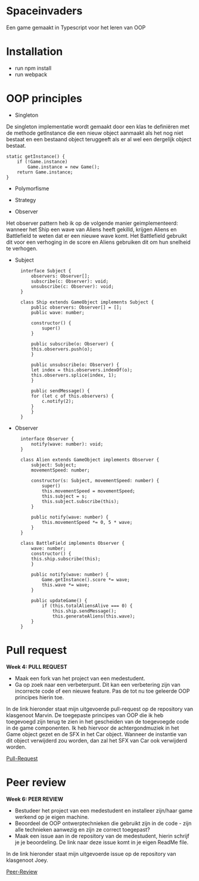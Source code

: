# Spaceinvaders

Een game gemaakt in Typescript voor het leren van OOP

# Installation
- run npm install 
- run webpack

# OOP principles

* Singleton 

De singleton implementatie wordt gemaakt door een klas te definiëren met de methode getInstance die een nieuw object aanmaakt als het nog niet bestaat en een bestaand object teruggeeft als er al wel een dergelijk object bestaat.

    
    static getInstance() {
        if (!Game.instance)
            Game.instance = new Game();
        return Game.instance;
    }


* Polymorfisme

* Strategy

* Observer 

Het observer pattern heb ik op de volgende manier geimplementeerd: wanneer het Ship een wave van Aliens heeft gekilld, krijgen Aliens en Battlefield te weten dat er een nieuwe wave komt. Het Battlefield gebruikt dit voor een verhoging in de score en Aliens gebruiken dit om hun snelheid te verhogen.

* Subject

        interface Subject {
            observers: Observer[];
            subscribe(c: Observer): void;
            unsubscribe(c: Observer): void;
        }

        class Ship extends GameObject implements Subject {
            public observers: Observer[] = [];
            public wave: number;
        
            constructor() {
                super()
            }
        
            public subscribe(o: Observer) {
            this.observers.push(o);
            }
        
            public unsubscribe(o: Observer) {
            let index = this.observers.indexOf(o);
            this.observers.splice(index, 1);
            }
        
            public sendMessage() {
            for (let c of this.observers) {
                c.notify(2);
            }
            }
        }  

* Observer

        interface Observer {
            notify(wave: number): void;
        }

        class Alien extends GameObject implements Observer {
            subject: Subject;
            movementSpeed: number;

            constructor(s: Subject, movementSpeed: number) {
                super()
                this.movementSpeed = movementSpeed;
                this.subject = s;
                this.subject.subscribe(this);
            }

            public notify(wave: number) {
                this.movementSpeed *= 0, 5 * wave;
            }
        }

        class BattleField implements Observer {
            wave: number;
            constructor() {
            this.ship.subscribe(this);
            }
        
            public notify(wave: number) {
                Game.getInstance().score *= wave;
                this.wave *= wave;
            }

            public updateGame() {
                if (this.totalAliensAlive === 0) {
                    this.ship.sendMessage();
                    this.generateAliens(this.wave);
            }
        }





# Pull request

__Week 4: PULL REQUEST__
* Maak een fork van het project van een medestudent.
* Ga op zoek naar een verbeterpunt. Dit kan een verbetering zijn van
incorrecte code of een nieuwe feature. Pas de tot nu toe geleerde OOP
principes hierin toe.

In de link hieronder staat mijn uitgevoerde pull-request op de repository van klasgenoot Marvin. De toegepaste principes van OOP die ik heb toegevoegd zijn terug te zien in het gescheiden van de toegevoegde code in de game componenten. Ik heb hiervoor de achtergondmuziek in het Game object gezet en de SFX in het Car object. Wanneer de instantie van dit object verwijderd zou worden, dan zal het SFX van Car ook verwijderd worden.

[Pull-Request](https://github.com/dafkas/typescript-game/pull/2)

# Peer review

__Week 6: PEER REVIEW__
* Bestudeer het project van een medestudent en installeer zijn/haar game
werkend op je eigen machine.
* Beoordeel de OOP ontwerptechnieken die gebruikt zijn in de code - zijn
alle technieken aanwezig en zijn ze correct toegepast?
* Maak een issue aan in de repository van de medestudent, hierin schrijf je
je beoordeling. De link naar deze issue komt in je eigen ReadMe file.

In de link hieronder staat mijn uitgevoerde issue op de repository van klasgenoot Joey. 

[Peer-Review](https://github.com/joey-school/Neverest/issues/1)
